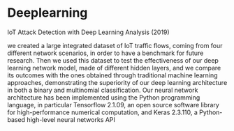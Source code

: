 # Deeplearning
IoT Attack Detection with Deep Learning Analysis (2019)

we created a large integrated dataset of IoT traffic flows, coming from four different network scenarios, in order to have a benchmark for future research. Then we used this dataset to test the effectiveness of our deep learning network model, made of different hidden layers, and we compare its outcomes with the ones obtained through traditional machine learning approaches, demonstrating the superiority of our deep learning architecture in both a binary and multinomial classification. Our neural network architecture has been implemented using the Python programming language, in particular Tensorflow 2.1.09, an open source software library for high-performance numerical computation, and Keras 2.3.110, a Python-based high-level neural networks API
